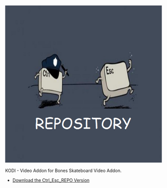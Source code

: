 ![Bones Skateboard Video Addon](icon.png)

KODI - Video Addon for Bones Skateboard Video Addon.



* [Download the Ctrl_Esc_REPO Version](https://bit.ly/31gpjn5)




